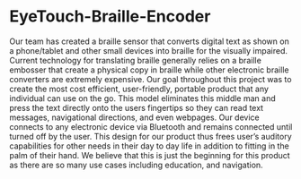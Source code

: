# EyeTouch-Braille-Encoder
Our team has created a braille sensor that converts digital text as shown on a phone/tablet and other small devices into braille for the visually impaired. Current technology for translating braille generally relies on a braille embosser that create a physical copy in braille while other electronic braille converters are extremely expensive. Our goal throughout this project was to create the most cost efficient, user-friendly, portable product that any individual can use on the go. This model eliminates this middle man and press the text directly onto the users fingertips so they can read text messages, navigational directions, and even webpages.  Our device connects to any electronic device via Bluetooth and remains connected until turned off by the user. This design for our product thus frees user’s auditory capabilities for other needs in their day to day life in addition to fitting in the palm of their hand. We believe that this is just the beginning for this product as there are so many use cases including education, and navigation.
